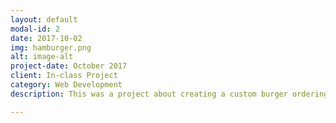 ```yaml
---
layout: default
modal-id: 2
date: 2017-10-02
img: hamburger.png
alt: image-alt
project-date: October 2017
client: In-class Project
category: Web Development
description: This was a project about creating a custom burger ordering website and mobile app, there also needed to be a staff website that would load orders to be fulfilled and stock levels from the database. You can view my part of the project on github <a href="https://github.com/tspencer029/burgerordering">here</a>. My part of the project was to develop the staff website in JavaScript that loaded burger orders from our Google Cloud database and diaplayed them on screen. This website also displayed stock levels and allowed the user to update stock levels when they were low. This website was also password protected so only staff members could access it.

---
```


